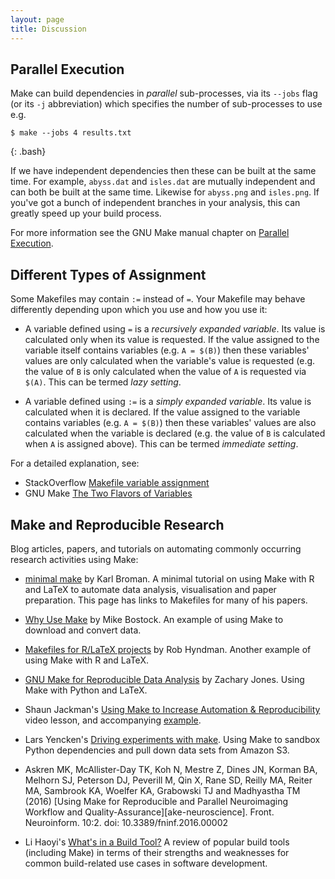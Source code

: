 ```yaml
---
layout: page
title: Discussion
---
```


## Parallel Execution

Make can build dependencies in _parallel_ sub-processes, via its `--jobs`
flag (or its `-j` abbreviation) which specifies the number of sub-processes to use e.g.

~~~
$ make --jobs 4 results.txt
~~~
{: .bash}

If we have independent dependencies then these can be built at the
same time. For example, `abyss.dat` and `isles.dat` are mutually
independent and can both be built at the same time. Likewise for
`abyss.png` and `isles.png`. If you've got a bunch of independent
branches in your analysis, this can greatly speed up your build
process.

For more information see the GNU Make manual chapter on [Parallel
Execution][gnu-make-parallel].

## Different Types of Assignment

Some Makefiles may contain `:=` instead of `=`. Your Makefile may
behave differently depending upon which you use and how you use it:

* A variable defined using `=` is a _recursively expanded
  variable_. Its value is calculated only when its value is
  requested. If the value assigned to the variable itself contains
  variables (e.g. `A = $(B)`) then these variables' values are only
  calculated when the variable's value is requested (e.g. the value of
  `B` is only calculated when the value of `A` is requested via
  `$(A)`. This can be termed _lazy setting_.

* A variable defined using `:=` is a _simply expanded variable_. Its
  value is calculated when it is declared. If the value assigned to
  the variable contains variables (e.g. `A = $(B)`) then these
  variables' values are also calculated when the variable is declared
  (e.g. the value of `B` is calculated when `A` is assigned
  above). This can be termed _immediate setting_.

For a detailed explanation, see:

* StackOverflow [Makefile variable assignment][makefile-variable]
* GNU Make [The Two Flavors of Variables][gnu-make-variables]

## Make and Reproducible Research

Blog articles, papers, and tutorials on automating commonly
occurring research activities using Make:

* [minimal make][minimal-make] by Karl Broman. A minimal tutorial on
  using Make with R and LaTeX to automate data analysis, visualisation
  and paper preparation. This page has links to Makefiles for many of
  his papers.

* [Why Use Make][why-use-make] by Mike Bostock. An example of using
  Make to download and convert data.

* [Makefiles for R/LaTeX projects][makefiles-for-r-latex] by Rob
  Hyndman. Another example of using Make with R and LaTeX.

* [GNU Make for Reproducible Data Analysis][make-reproducible-research]
  by Zachary Jones. Using Make with Python and LaTeX. 

* Shaun Jackman's [Using Make to Increase Automation &
  Reproducibility][increase-automation] video lesson, and accompanying
  [example][increase-automation-example].

* Lars Yencken's [Driving experiments with
  make][driving-experiments]. Using Make to sandbox Python
  dependencies and pull down data sets from Amazon S3.

* Askren MK, McAllister-Day TK, Koh N, Mestre Z, Dines JN, Korman BA,
  Melhorn SJ, Peterson DJ, Peverill M, Qin X, Rane SD, Reilly MA,
  Reiter MA, Sambrook KA, Woelfer KA, Grabowski TJ and Madhyastha TM
  (2016) [Using Make for Reproducible and Parallel Neuroimaging
  Workflow and
  Quality-Assurance][ake-neuroscience]. Front. Neuroinform. 10:2. doi:
  10.3389/fninf.2016.00002

* Li Haoyi's [What's in a Build Tool?][whats-a-build-tool] A review of
  popular build tools (including Make) in terms of their strengths and
  weaknesses for common build-related use cases in software
  development.

[driving-experiments]: http://lifesum.github.io/posts/2016/01/14/make-experiments/
[gnu-make-parallel]: https://www.gnu.org/software/make/manual/html_node/Parallel.html
[gnu-make-variables]: https://www.gnu.org/software/make/manual/html_node/Flavors.html#Flavors
[increase-automation]: https://www.youtube.com/watch?v=_F5f0qi-aEc
[increase-automation-example]: https://github.com/sjackman/makefile-example
[make-neuroscience]: http://journal.frontiersin.org/article/10.3389/fninf.2016.00002/full
[make-reproducible-research]: http://zmjones.com/make/
[makefile-variable]: http://stackoverflow.com/questions/448910/makefile-variable-assignment
[makefiles-for-r-latex]: http://robjhyndman.com/hyndsight/makefiles/
[minimal-make]: http://kbroman.org/minimal_make/
[whats-a-build-tool]: http://www.lihaoyi.com/post/WhatsinaBuildTool.html
[why-use-make]: http://bost.ocks.org/mike/make/

